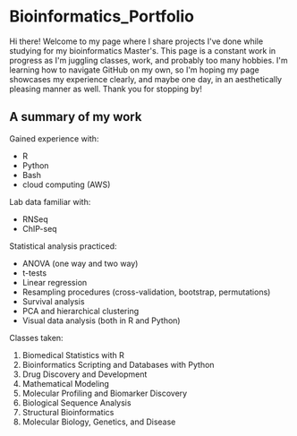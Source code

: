 # Bioinformatics_Portfolio
Hi there! Welcome to my page where I share projects I've done while studying for my bioinformatics Master's. This page is a constant work in progress as I'm juggling classes, work, and probably too many hobbies. 
I'm learning how to navigate GitHub on my own, so I'm hoping my page showcases my experience clearly, and maybe one day, in an aesthetically pleasing manner as well. Thank you for stopping by!

## A summary of my work

Gained experience with:
- R
- Python
- Bash
- cloud computing (AWS)

Lab data familiar with:
- RNSeq
- ChIP-seq

Statistical analysis practiced:
- ANOVA (one way and two way)
- t-tests
- Linear regression
- Resampling procedures (cross-validation, bootstrap, permutations)
- Survival analysis
- PCA and hierarchical clustering
- Visual data analysis (both in R and Python)

Classes taken:
1. Biomedical Statistics with R
2. Bioinformatics Scripting and Databases with Python
3. Drug Discovery and Development
4. Mathematical Modeling
5. Molecular Profiling and Biomarker Discovery
6. Biological Sequence Analysis
7. Structural Bioinformatics
8. Molecular Biology, Genetics, and Disease
